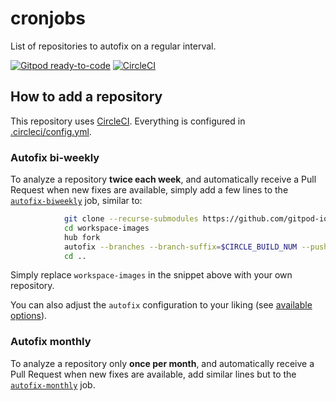 # cronjobs

List of repositories to autofix on a regular interval.

[![Gitpod ready-to-code](https://img.shields.io/badge/Gitpod-ready--to--code-blue?logo=gitpod)](https://gitpod.io/#https://github.com/autofix-dev/cronjobs)
[![CircleCI](https://circleci.com/gh/autofix-dev/cronjobs.svg?style=svg)](https://circleci.com/gh/autofix-dev/cronjobs)

## How to add a repository

This repository uses [CircleCI](https://circleci.com/). Everything is configured in [.circleci/config.yml](https://github.com/autofix-dev/cronjobs/blob/master/.circleci/config.yml).

### Autofix bi-weekly

To analyze a repository **twice each week**, and automatically receive a Pull Request when new fixes are available, simply add a few lines to the [`autofix-biweekly`](https://github.com/autofix-dev/cronjobs/blob/291691a9b374350db272babbf8ee73662e2ea943/.circleci/config.yml#L5-L30) job, similar to:

```bash
            git clone --recurse-submodules https://github.com/gitpod-io/workspace-images
            cd workspace-images
            hub fork
            autofix --branches --branch-suffix=$CIRCLE_BUILD_NUM --push=$GITHUB_LOGIN --pull-request
            cd ..
```

Simply replace `workspace-images` in the snippet above with your own repository.

You can also adjust the `autofix` configuration to your liking (see [available options](https://github.com/autofix-dev/autofix/blob/master/README.md)).

### Autofix monthly

To analyze a repository only **once per month**, and automatically receive a Pull Request when new fixes are available, add similar lines but to the [`autofix-monthly`](https://github.com/autofix-dev/cronjobs/blob/291691a9b374350db272babbf8ee73662e2ea943/.circleci/config.yml#L32-L57) job.
